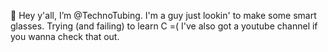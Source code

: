 👋 Hey y'all, I’m @TechnoTubing.
  I'm a guy just lookin' to make some smart glasses.
Trying (and failing) to learn C =( 
I've also got a youtube channel if you wanna check that out.
<!---
TechnoTubing/TechnoTubing is a ✨ special ✨ repository because its `README.md` (this file) appears on your GitHub profile.
You can click the Preview link to take a look at your changes.
--->
